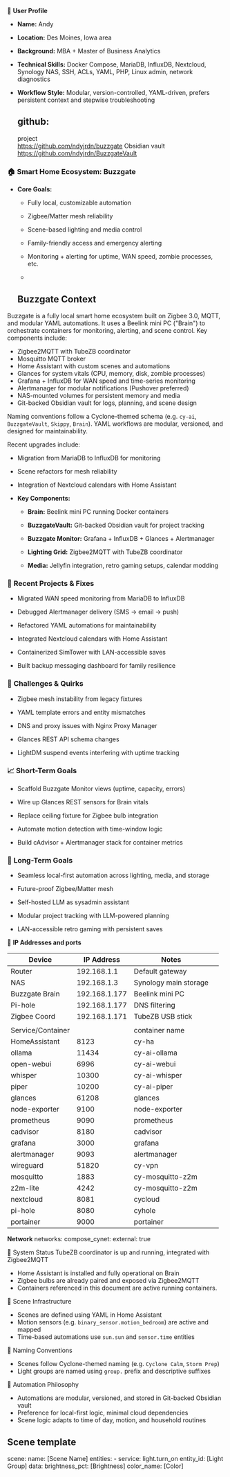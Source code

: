  👤 **User Profile**

- **Name:** Andy
    
- **Location:** Des Moines, Iowa area
    
- **Background:** MBA + Master of Business Analytics
    
- **Technical Skills:** Docker Compose, MariaDB, InfluxDB, Nextcloud, Synology NAS, SSH, ACLs, YAML, PHP, Linux admin, network diagnostics
    
- **Workflow Style:** Modular, version-controlled, YAML-driven, prefers persistent context and stepwise troubleshooting

	## github: 
	project 	
	https://github.com/ndyjrdn/buzzgate
	 Obsidian vault 
	 https://github.com/ndyjrdn/BuzzgateVault

### 🏠 **Smart Home Ecosystem: Buzzgate**

- **Core Goals:**
    
    - Fully local, customizable automation
        
    - Zigbee/Matter mesh reliability
        
    - Scene-based lighting and media control
        
    - Family-friendly access and emergency alerting
        
    - Monitoring + alerting for uptime, WAN speed, zombie processes, etc.
    - 
    ##  Buzzgate Context

Buzzgate is a fully local smart home ecosystem built on Zigbee 3.0, MQTT, and modular YAML automations. It uses a Beelink mini PC ("Brain") to orchestrate containers for monitoring, alerting, and scene control. Key components include:

- Zigbee2MQTT with TubeZB coordinator
- Mosquitto MQTT broker
- Home Assistant with custom scenes and automations
- Glances for system vitals (CPU, memory, disk, zombie processes)
- Grafana + InfluxDB for WAN speed and time-series monitoring
- Alertmanager for modular notifications (Pushover preferred)
- NAS-mounted volumes for persistent memory and media
- Git-backed Obsidian vault for logs, planning, and scene design

Naming conventions follow a Cyclone-themed schema (e.g. `cy-ai`, `BuzzgateVault`, `Skippy`, `Brain`). YAML workflows are modular, versioned, and designed for maintainability.

Recent upgrades include:
- Migration from MariaDB to InfluxDB for monitoring
- Scene refactors for mesh reliability
- Integration of Nextcloud calendars with Home Assistant
        
- **Key Components:**
    
    - **Brain:** Beelink mini PC running Docker containers
        
    - **BuzzgateVault:** Git-backed Obsidian vault for project tracking
        
    - **Buzzgate Monitor:** Grafana + InfluxDB + Glances + Alertmanager
        
    - **Lighting Grid:** Zigbee2MQTT with TubeZB coordinator
        
    - **Media:** Jellyfin integration, retro gaming setups, calendar modding
        

### 🔧 **Recent Projects & Fixes**

- Migrated WAN speed monitoring from MariaDB to InfluxDB
    
- Debugged Alertmanager delivery (SMS → email → push)
    
- Refactored YAML automations for maintainability
    
- Integrated Nextcloud calendars with Home Assistant
    
- Containerized SimTower with LAN-accessible saves
    
- Built backup messaging dashboard for family resilience
    

### 🧩 **Challenges & Quirks**

- Zigbee mesh instability from legacy fixtures
    
- YAML template errors and entity mismatches
    
- DNS and proxy issues with Nginx Proxy Manager
    
- Glances REST API schema changes
    
- LightDM suspend events interfering with uptime tracking
    

### 📈 **Short-Term Goals**

- Scaffold Buzzgate Monitor views (uptime, capacity, errors)
    
- Wire up Glances REST sensors for Brain vitals
    
- Replace ceiling fixture for Zigbee bulb integration
    
- Automate motion detection with time-window logic
    
- Build cAdvisor + Alertmanager stack for container metrics
    

### 🧭 **Long-Term Goals**

- Seamless local-first automation across lighting, media, and storage
    
- Future-proof Zigbee/Matter mesh
    
- Self-hosted LLM as sysadmin assistant
    
- Modular project tracking with LLM-powered planning
    
- LAN-accessible retro gaming with persistent saves

🥽 **IP Addresses and ports**



| Device            | IP Address    | Notes                 |     |
| ----------------- | ------------- | --------------------- | --- |
| Router            | 192.168.1.1   | Default gateway       |     |
| NAS               | 192.168.1.3   | Synology main storage |     |
| Buzzgate Brain    | 192.168.1.177 | Beelink mini PC       |     |
| Pi-hole           | 192.168.1.177 | DNS filtering         |     |
| Zigbee Coord      | 192.168.1.171 | TubeZB USB stick      |     |
|                   |               |                       |     |
| Service/Container |               | container name        |     |
| HomeAssistant     | 8123          | cy-ha                 |     |
| ollama            | 11434         | cy-ai-ollama          |     |
| open-webui        | 6996          | cy-ai-webui           |     |
| whisper           | 10300         | cy-ai-whisper         |     |
| piper             | 10200         | cy-ai-piper           |     |
| glances           | 61208         | glances               |     |
| node-exporter     | 9100          | node-exporter         |     |
| prometheus        | 9090          | prometheus            |     |
| cadvisor          | 8180          | cadvisor              |     |
| grafana           | 3000          | grafana               |     |
| alertmanager      | 9093          | alertmanager          |     |
| wireguard         | 51820         | cy-vpn                |     |
| mosquitto         | 1883          | cy-mosquitto-z2m      |     |
| z2m-lite          | 4242          | cy-mosquitto-z2m      |     |
| nextcloud         | 8081          | cycloud               |     |
| pi-hole           | 8080          | cyhole                |     |
| portainer         | 9000          | portainer             |     |


**Network**
  networks:
  compose_cynet:
    external: true

🧠 System Status
 TubeZB coordinator is up and running, integrated with Zigbee2MQTT
- Home Assistant is installed and fully operational on Brain
- Zigbee bulbs are already paired and exposed via Zigbee2MQTT
- Containers referenced in this document are active running containers.

🧩 Scene Infrastructure
- Scenes are defined using YAML in Home Assistant
- Motion sensors (e.g. `binary_sensor.motion_bedroom`) are active and mapped
- Time-based automations use `sun.sun` and `sensor.time` entities

🧠 Naming Conventions
- Scenes follow Cyclone-themed naming (e.g. `Cyclone Calm`, `Storm Prep`)
- Light groups are named using `group.` prefix and descriptive suffixes

🧰 Automation Philosophy
- Automations are modular, versioned, and stored in Git-backed Obsidian vault
- Preference for local-first logic, minimal cloud dependencies
- Scene logic adapts to time of day, motion, and household routines
##  Scene template
scene:
  name: [Scene Name]
  entities:
    - service: light.turn_on
      entity_id: [Light Group]
      data:
        brightness_pct: [Brightness]
        color_name: [Color]
